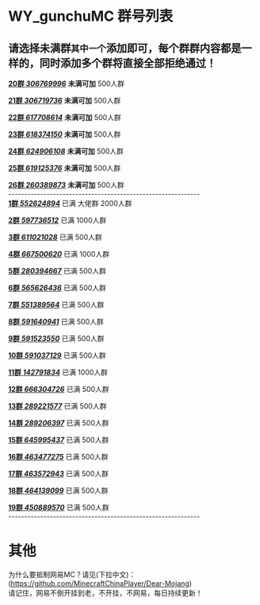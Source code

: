 # WY_gunchuMC 群号列表

## 请选择未满群`其中一个`添加即可，每个群群内容都是一样的，同时添加多个群将直接全部拒绝通过！

[**20群 *306769996***](https://jq.qq.com/?_wv=1027&k=5qBZ4yv) **未满可加** 500人群

[**21群 *306719736***](https://jq.qq.com/?_wv=1027&k=5jdp8oB) **未满可加** 500人群

[**22群 *617708614***](https://jq.qq.com/?_wv=1027&k=57IpwYz) **未满可加** 500人群

[**23群 *618374150***](https://jq.qq.com/?_wv=1027&k=5n2IdnJ) **未满可加** 500人群

[**24群 *624906108***](https://jq.qq.com/?_wv=1027&k=5z4SrCR) **未满可加** 500人群

[**25群 *619125376***](https://jq.qq.com/?_wv=1027&k=5OyCVvu) **未满可加** 500人群

[**26群 *260389873***](https://jq.qq.com/?_wv=1027&k=58e9e3S) **未满可加** 500人群
<br>------------------------------------------------------------<br>
[**1群 *552624894***](https://jq.qq.com/?_wv=1027&k=5C2h8nz) 已满 大佬群 2000人群

[**2群 *597736512***](https://jq.qq.com/?_wv=1027&k=5LlP28j) 已满 1000人群

[**3群 *611021028***](https://jq.qq.com/?_wv=1027&k=5XpHUY9) 已满 500人群

[**4群 *667500620***](https://jq.qq.com/?_wv=1027&k=5XR6pcd) 已满 1000人群

[**5群 *280394667***](https://jq.qq.com/?_wv=1027&k=5H4QXM5) 已满 500人群

[**6群 *565626436***](https://jq.qq.com/?_wv=1027&k=5wjiHlP) 已满 500人群

[**7群 *551389564***](https://jq.qq.com/?_wv=1027&k=5fJDDJl) 已满 500人群

[**8群 *591640941***](https://jq.qq.com/?_wv=1027&k=58JnQCi) 已满 500人群

[**9群 *591523550***](https://jq.qq.com/?_wv=1027&k=52lqWDt) 已满 500人群

[**10群 *591037129***](https://jq.qq.com/?_wv=1027&k=5XoMPzf) 已满 500人群

[**11群 *142791834***](https://jq.qq.com/?_wv=1027&k=5UEWKmT) 已满 1000人群

[**12群 *666304726***](http://shang.qq.com/wpa/qunwpa?idkey=bc364bd429bab4243a51a19b34cd87967b3849e8a602abdcdb541d8b61c54512) 已满 500人群

[**13群 *289221577***](http://shang.qq.com/wpa/qunwpa?idkey=b51dae7e1c12d670e7a20d92892ec93cd50b5fd45dc0c165fcb07b07b930e0e0) 已满 500人群

[**14群 *289206397***](http://shang.qq.com/wpa/qunwpa?idkey=b30ca5ea21e046a02aea6d3bd4de42083c41d4cc27dbf66fdec4c2f32c1f0cda) 已满 500人群

[**15群 *645995437***](http://shang.qq.com/wpa/qunwpa?idkey=bf7c04d5794cf3eb6d5c4e16fd68477fa9513f31e5a7c4784a129f9ad5c8eec3) 已满 500人群

[**16群 *463477275***](https://jq.qq.com/?_wv=1027&k=5x6mBrC) 已满 500人群

[**17群 *463572943***](https://jq.qq.com/?_wv=1027&k=5QqVFUD) 已满 500人群

[**18群 *464139099***](https://jq.qq.com/?_wv=1027&k=5XNiSar) 已满 500人群

[**19群 *450889570***](https://jq.qq.com/?_wv=1027&k=5lnsB3Q) 已满 500人群
<br>------------------------------------------------------------<br>

# 其他
为什么要抵制网易MC？请见(下拉中文)：
(https://github.com/MinecraftChinaPlayer/Dear-Mojang)
<br>
请记住，网易不倒开挂到老，不开挂，不网易，每日持续更新！
